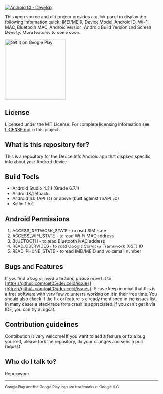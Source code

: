 [![Android CI - Develop](https://github.com/opt05/deviceid/actions/workflows/android-develop.yml/badge.svg)](https://github.com/opt05/deviceid/actions/workflows/android-develop.yml)

This open source android project provides a quick panel to display the following information quick; IMEI/MEID, Device Model, Android ID, Wi-Fi MAC, Bluetooth MAC, Android Version, Android Build Version and Screen Density. More features to come soon.

<a href='https://play.google.com/store/apps/details?id=com.cwlarson.deviceid&pcampaignid=pcampaignidMKT-Other-global-all-co-prtnr-py-PartBadge-Mar2515-1'><img alt='Get it on Google Play' src='https://play.google.com/intl/en_us/badges/static/images/badges/en_badge_web_generic.png' width="200"/></a>

## License ##

Licensed under the MIT License. For complete licensing information see [LICENSE.md](https://github.com/opt05/deviceid/blob/master/LICENSE.md) in this project.

## What is this repository for? ##

This is a repository for the Device Info Android app that displays specific info about your Android device

## Build Tools ##

* Android Studio 4.2.1 (Gradle 6.7.1)
* AndroidX/Jetpack
* Android 4.0 (API 14) or above (built against 11/API 30)
* Kotlin 1.5.0

## Android Permissions ##

1. ACCESS_NETWORK_STATE - to read SIM state
1. ACCESS_WIFI_STATE - to read Wi-Fi MAC address
1. BLUETOOTH - to read Bluetooth MAC address
1. READ_GSERVICES - to read Google Services Framework (GSF) ID
1. READ_PHONE_STATE - to read IMEI/MEID and voicemail number

## Bugs and Features ##

If you find a bug or need a feature, please report it to [https://github.com/opt05/deviceid/issues](https://github.com/opt05/deviceid/issues). Please keep in mind that this is a free software with very few volunteers working on it in their free time. You should also check if the fix or feature is already mentioned in the issues list. In many cases a stacktrace from crash is appreciated. If you can't get it via IDE, you can try aLogcat.

## Contribution guidelines ##

Contribution is very welcome! If you want to add a feature or fix a bug yourself, please fork the repository, do your changes and send a pull request

## Who do I talk to? ##

Repo owner

---

<sup>Google Play and the Google Play logo are trademarks of Google LLC.</sup>
